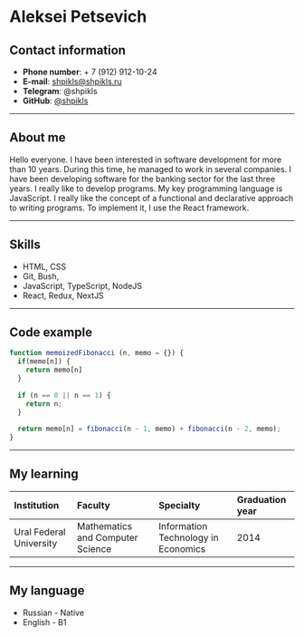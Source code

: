 # Aleksei Petsevich

## Contact information

* **Phone number**: + 7 (912) 912-10-24
* **E-mail**: shpikls@shpikls.ru
* **Telegram**: @shpikls
* **GitHub**: [@shpikls](https://github.com/Shpikls)

---

## About me

Hello everyone. I have been interested in software development for more than 10 years. During this time, he managed to work in several companies. I have been developing software for the banking sector for the last three years. I really like to develop programs. My key programming language is JavaScript. I really like the concept of a functional and declarative approach to writing programs. To implement it, I use the React framework.

--- 

## Skills

* HTML, CSS
* Git, Bush, 
* JavaScript, TypeScript, NodeJS
* React, Redux, NextJS

---

## Code example

```javascript
function memoizedFibonacci (n, memo = {}) {
  if(memo[n]) {
    return memo[n]
  }
  
  if (n == 0 || n == 1) {
    return n;
  }
    
  return memo[n] = fibonacci(n - 1, memo) + fibonacci(n - 2, memo);
}
```

---

## My learning

|Institution            |Faculty                          |Specialty                            |Graduation year  |
|:----------------------|:--------------------------------|:------------------------------------|:----------------|
|Ural Federal University|Mathematics and Computer Science |Information Technology in Economics  |2014             |

--- 

## My language

* Russian - Native
* English - B1
